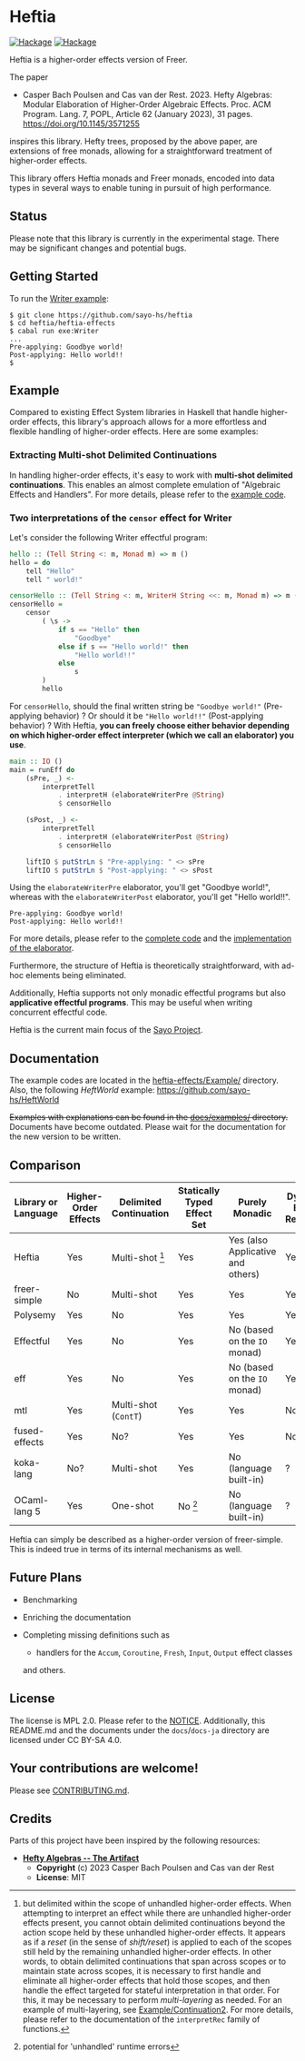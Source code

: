 # Heftia

[![Hackage](https://img.shields.io/hackage/v/heftia.svg?logo=haskell&label=heftia)](https://hackage.haskell.org/package/heftia)
[![Hackage](https://img.shields.io/hackage/v/heftia-effects.svg?logo=haskell&label=heftia-effects)](https://hackage.haskell.org/package/heftia-effects)

Heftia is a higher-order effects version of Freer.

The paper
* Casper Bach Poulsen and Cas van der Rest. 2023. Hefty Algebras: Modular
    Elaboration of Higher-Order Algebraic Effects. Proc. ACM Program. Lang. 7,
    POPL, Article 62 (January 2023), 31 pages. <https://doi.org/10.1145/3571255>

inspires this library.
Hefty trees, proposed by the above paper, are extensions of free monads,
allowing for a straightforward treatment of higher-order effects.

This library offers Heftia monads and Freer monads, encoded into data
types in several ways to enable tuning in pursuit of high performance.

## Status

Please note that this library is currently in the experimental stage. There may be significant changes and potential bugs.

## Getting Started
To run the [Writer example](https://github.com/sayo-hs/heftia?tab=readme-ov-file#two-interpretations-of-the-censor-effect-for-writer):
```console
$ git clone https://github.com/sayo-hs/heftia
$ cd heftia/heftia-effects
$ cabal run exe:Writer
...
Pre-applying: Goodbye world!
Post-applying: Hello world!!
$
```

## Example

Compared to existing Effect System libraries in Haskell that handle higher-order effects, this
library's approach allows for a more effortless and flexible handling of higher-order effects. Here
are some examples:

### Extracting Multi-shot Delimited Continuations

In handling higher-order effects, it's easy to work with **multi-shot delimited continuations**.
This enables an almost complete emulation of "Algebraic Effects and Handlers".
For more details, please refer to
the [example code](heftia-effects/Example/Continuation/Main.hs).

### Two interpretations of the `censor` effect for Writer

Let's consider the following Writer effectful program:

```hs
hello :: (Tell String <: m, Monad m) => m ()
hello = do
    tell "Hello"
    tell " world!"

censorHello :: (Tell String <: m, WriterH String <<: m, Monad m) => m ()
censorHello =
    censor
        ( \s ->
            if s == "Hello" then
                "Goodbye"
            else if s == "Hello world!" then
                "Hello world!!"
            else
                s
        )
        hello
```

For `censorHello`, should the final written string be `"Goodbye world!"` (Pre-applying behavior) ?
Or should it be `"Hello world!!"` (Post-applying behavior) ?
With Heftia, **you can freely choose either behavior depending on which higher-order effect interpreter (which we call an elaborator) you use**.

```hs
main :: IO ()
main = runEff do
    (sPre, _) <-
        interpretTell
            . interpretH (elaborateWriterPre @String)
            $ censorHello

    (sPost, _) <-
        interpretTell
            . interpretH (elaborateWriterPost @String)
            $ censorHello

    liftIO $ putStrLn $ "Pre-applying: " <> sPre
    liftIO $ putStrLn $ "Post-applying: " <> sPost
```

Using the `elaborateWriterPre` elaborator, you'll get "Goodbye world!", whereas with the `elaborateWriterPost` elaborator, you'll get "Hello world!!".
```
Pre-applying: Goodbye world!
Post-applying: Hello world!!
```

For more details, please refer to the [complete code](https://github.com/sayo-hs/heftia/blob/develop/heftia-effects/Example/Writer/Main.hs) and the [implementation of the elaborator](https://github.com/sayo-hs/heftia/blob/develop/heftia-effects/src/Control/Effect/Handler/Heftia/Writer.hs).

Furthermore, the structure of Heftia is theoretically straightforward, with ad-hoc elements being
eliminated.

Additionally, Heftia supports not only monadic effectful programs but also **applicative effectful programs**.
This may be useful when writing concurrent effectful code.

Heftia is the current main focus of the [Sayo Project](https://github.com/sayo-hs).

## Documentation
The example codes are located in the [heftia-effects/Example/](heftia-effects/Example/) directory.
Also, the following *HeftWorld* example: https://github.com/sayo-hs/HeftWorld

~~Examples with explanations can be found in the [docs/examples/](https://github.com/sayo-hs/heftia/tree/master/docs/examples) directory.~~ Documents have become outdated.
Please wait for the documentation for the new version to be written.

## Comparison

| Library or Language | Higher-Order Effects | Delimited Continuation | Statically Typed Effect Set                     | Purely Monadic                    | Dynamic Effect Rewriting | Performance (TODO) |
| ------------------- | -------------------- | ---------------------- | ----------------------------------------------- | --------------------------------- | ------------------------ | ------------------ |
| Heftia              | Yes                  | Multi-shot [^1]        | Yes                                             | Yes (also Applicative and others) | Yes                      | ?                  |
| freer-simple        | No                   | Multi-shot             | Yes                                             | Yes                               | Yes                      | ?                  |
| Polysemy            | Yes                  | No                     | Yes                                             | Yes                               | Yes                      | ?                  |
| Effectful           | Yes                  | No                     | Yes                                             | No (based on the `IO` monad)      | Yes                      | ?                  |
| eff                 | Yes                  | No                     | Yes                                             | No (based on the `IO` monad)      | Yes                      | Fast               |
| mtl                 | Yes                  | Multi-shot (`ContT`)   | Yes                                             | Yes                               | No                       | ?                  |
| fused-effects       | Yes                  | No?                    | Yes                                             | Yes                               | No                       | ?                  |
| koka-lang           | No?                  | Multi-shot             | Yes                                             | No (language built-in)            | ?                        | ?                  |
| OCaml-lang 5        | Yes                  | One-shot               | No [^2]                                         | No (language built-in)            | ?                        | ?                  |

[^1]: but delimited within the scope of unhandled higher-order effects.
When attempting to interpret an effect while there are unhandled higher-order effects present, you cannot obtain delimited continuations beyond the action scope held by these unhandled higher-order effects. It appears as if a *reset* (in the sense of *shift/reset*) is applied to each of the scopes still held by the remaining unhandled higher-order effects.
In other words, to obtain delimited continuations that span across scopes or to maintain state across scopes, it is necessary to first handle and eliminate all higher-order effects that hold those scopes, and then handle the effect targeted for stateful interpretation in that order. For this, it may be necessary to perform *multi-layering* as needed. For an example of multi-layering, see [Example/Continuation2](https://github.com/sayo-hs/heftia/blob/f4989e92c31ae2632762afcff306ffa48c307c56/heftia-effects/Example/Continuation2/Main.hs).
For more details, please refer to the documentation of the `interpretRec` family of functions.

[^2]: potential for 'unhandled' runtime errors

Heftia can simply be described as a higher-order version of freer-simple.
This is indeed true in terms of its internal mechanisms as well.

## Future Plans
* Benchmarking
* Enriching the documentation
* Completing missing definitions such as
    * handlers for the `Accum`, `Coroutine`, `Fresh`, `Input`, `Output` effect classes

    and others.

## License
The license is MPL 2.0. Please refer to the [NOTICE](https://github.com/sayo-hs/heftia/blob/develop/NOTICE).
Additionally, this README.md and the documents under the `docs`/`docs-ja` directory are licensed
under CC BY-SA 4.0.

## Your contributions are welcome!
Please see [CONTRIBUTING.md](https://github.com/sayo-hs/heftia/blob/develop/CONTRIBUTING.md).

## Credits
Parts of this project have been inspired by the following resources:

* **[Hefty Algebras -- The Artifact](https://github.com/heft-lang/POPL2023)**
    * **Copyright** (c) 2023 Casper Bach Poulsen and Cas van der Rest
    * **License**: MIT
